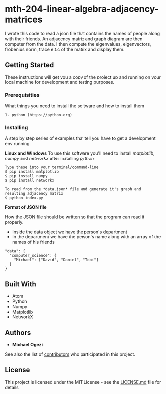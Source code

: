 # mth-204-linear-algebra-adjacency-matrices
I wrote this code to read a json file that contains the names of people along with their friends. An adjacency matrix and graph diagram are then computer from the data.  I then compute the eigenvalues, eigenvectors, frobenius norm, trace e.t.c of the matrix and display them.

## Getting Started

These instructions will get you a copy of the project up and running on your local machine for development and testing purposes.

### Prerequisities

What things you need to install the software and how to install them

```
1. python (https://python.org)
```

### Installing

A step by step series of examples that tell you have to get a development env running

**Linux and Windows**
To use this software you'll need to install *matplotlib*, *numpy* and *networkx* after installing *python*
```
Type these into your terminal/command-line
$ pip install matplotlib
$ pip install numpy
$ pip install networkx

To read from the *data.json* file and generate it's graph and resulting adjacency matrix  
$ python index.py
```

**Format of JSON file**

How the JSON file should be written so that the program can read it properly.

* Inside the data object we have the person's department
* In the department we have the person's name along with an array of the names of his friends

```
"data": {
  "computer_science": {
    "Michael": ["David", "Daniel", "Tobi"]
  }
}
```

## Built With

* Atom
* Python
* Numpy
* Matplotlib
* NetworkX

## Authors

* **Michael Ogezi**

See also the list of [contributors](https://github.com/okibeogezi/mth-205-linear-algebra-adjacency-matrices/contributors) who participated in this project.

## License

This project is licensed under the MIT License - see the [LICENSE.md](LICENSE.md) file for details
